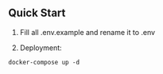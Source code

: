 ## Quick Start
1. Fill all .env.example and rename it to .env

2. Deployment:

```
docker-compose up -d
```